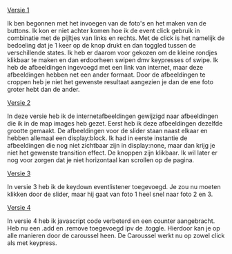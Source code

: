 [Versie 1](https://annedegroot.github.io/fevd/opdracht2/v1/)

Ik ben begonnen met het invoegen van de foto's en het maken van de buttons. Ik kon er niet achter komen hoe ik de event click
gebruik in combinatie met de pijltjes van links en rechts. Met de click is het namelijk de bedoeling dat je 1 keer op de knop
drukt en dan toggled tussen de verschillende states. Ik heb er daarom voor gekozen om de kleine rondjes klikbaar te maken en 
dan erdoorheen swipen dmv keypresses of swipe. Ik heb de afbeeldingen ingevoegd met een link van internet, maar deze afbeeldingen
hebben net een ander formaat. Door de afbeeldingen te croppen heb je niet het gewenste resultaat aangezien je dan de ene foto
groter hebt dan de ander.


[Versie 2](https://annedegroot.github.io/fevd/opdracht2/v2/)

In deze versie heb ik de internetafbeeldingen gewijzigd naar afbeeldingen die ik in de map images heb gezet. Eerst heb ik deze
afbeeldingen dezelfde grootte gemaakt. De afbeeldingen voor de slider staan naast elkaar en hebben allemaal een display:block.
Ik had in eerste instantie de afbeeldingen die nog niet zichtbaar zijn in display:none, maar dan krijg je niet het gewenste 
transition effect. De knoppen zijn klikbaar. Ik wil later er nog voor zorgen dat je niet horizontaal kan scrollen op de pagina.


[Versie 3](https://annedegroot.github.io/fevd/opdracht2/v3/)

In versie 3 heb ik de keydown eventlistener toegevoegd. Je zou nu moeten klikken door de slider, maar hij gaat van foto 1 heel 
snel naar foto 2 en 3. 


[Versie 4](https://annedegroot.github.io/fevd/opdracht2/v4/)

In versie 4 heb ik javascript code verbeterd en een counter aangebracht. Heb nu een .add en .remove toegevoegd ipv de .toggle. Hierdoor kan je op alle manieren door de caroussel heen. 
De Caroussel werkt nu op zowel click als met keypress.

